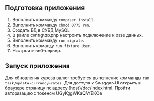 Подготовка приложения
-----------------------

1. Выполнить комманду `composer install`.
2. Выполнить комманду `chmod 0775 run`.
3. Создать БД в СУБД MySQL.
4. В файле config\db.php настроить подключение к базе данных.
5. Выполнить комманду `run migrate`.
6. Выполнить команду `run fixture User`.
7. Настроить веб-сервер.

Запуск приложения
-----------------------

Для обновления курсов валют требуется выполнение комманды `run task/update-currency-rates`.
Для доступа к Swagger-UI открыть в браузере страницу по адресу {host}/doc/index.html.
Пройти авторизацию с токеном UGyKggWKaQAYEKOe